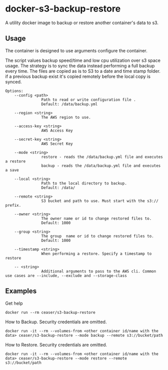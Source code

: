 # docker-s3-backup-restore
A utility docker image to backup or restore another container's data to s3.

## Usage
The container is designed to use arguments configure the container.

The script values backup speed/time and low cpu utilization over s3 space usage. The strategy is to sync the data instead performing a full backup every time. The files are copied as is to S3 to a date and time stamp folder. if a previous backup exist it's copied remotely before the local copy is synced.

```
Options:
    --config <path>
                Path to read or write configuration file .
                Default: /data/backup.yml

    --region <string>
                The AWS region to use.

    --access-key <string>
                AWS Access Key

    --secret-key <string>
                AWS Secret Key

    --mode <string>
                restore - reads the /data/backup.yml file and executes a restore
                backup - reads the /data/backup.yml file and executes a save

    --local <string>
                Path to the local directory to backup.
                Default: /data/

    --remote <string>
                S3 bucket and path to use. Must start with the s3:// prefix.

    --owner <string>
                The owner name or id to change restored files to.
                Default: 1000

    --group <string>
                The group  name or id to change restored files to.
                Default: 1000

    --timestamp <string>
                When performing a restore. Specify a timestamp to restore

    -- <string>
                Additional arguments to pass to the AWS cli. Common use cases are --include, --exclude and --storage-class

```

## Examples

Get help
```SHELL
docker run --rm ceaser/s3-backup-restore
```

How to Backup. Security credentials are omitted.
```SHELL
docker run -it --rm --volumes-from <other container id/name with the data> ceaser/s3-backup-restore --mode backup --remote s3://bucket/path
```

How to Restore. Security credentials are omitted.
```SHELL
docker run -it --rm --volumes-from <other container id/name with the data> ceaser/s3-backup-restore --mode restore --remote s3://bucket/path
```

